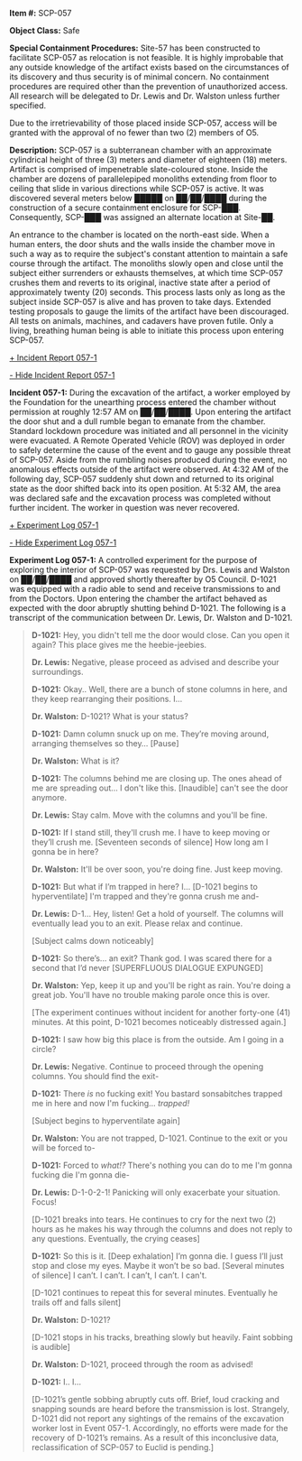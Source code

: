 **Item #:** SCP-057

**Object Class:** Safe

**Special Containment Procedures:** Site-57 has been constructed to facilitate SCP-057 as relocation is not feasible. It is highly improbable that any outside knowledge of the artifact exists based on the circumstances of its discovery and thus security is of minimal concern. No containment procedures are required other than the prevention of unauthorized access. All research will be delegated to Dr. Lewis and Dr. Walston unless further specified.

Due to the irretrievability of those placed inside SCP-057, access will be granted with the approval of no fewer than two (2) members of O5.

**Description:** SCP-057 is a subterranean chamber with an approximate cylindrical height of three (3) meters and diameter of eighteen (18) meters. Artifact is comprised of impenetrable slate-coloured stone. Inside the chamber are dozens of parallelepiped monoliths extending from floor to ceiling that slide in various directions while SCP-057 is active. It was discovered several meters below █████ on ██/██/████ during the construction of a secure containment enclosure for SCP-███. Consequently, SCP-███ was assigned an alternate location at Site-██.

An entrance to the chamber is located on the north-east side. When a human enters, the door shuts and the walls inside the chamber move in such a way as to require the subject's constant attention to maintain a safe course through the artifact. The monoliths slowly open and close until the subject either surrenders or exhausts themselves, at which time SCP-057 crushes them and reverts to its original, inactive state after a period of approximately twenty (20) seconds. This process lasts only as long as the subject inside SCP-057 is alive and has proven to take days. Extended testing proposals to gauge the limits of the artifact have been discouraged. All tests on animals, machines, and cadavers have proven futile. Only a living, breathing human being is able to initiate this process upon entering SCP-057.

[+ Incident Report 057-1](javascript:;)

[\- Hide Incident Report 057-1](javascript:;)

**Incident 057-1:** During the excavation of the artifact, a worker employed by the Foundation for the unearthing process entered the chamber without permission at roughly 12:57 AM on ██/██/████. Upon entering the artifact the door shut and a dull rumble began to emanate from the chamber. Standard lockdown procedure was initiated and all personnel in the vicinity were evacuated. A Remote Operated Vehicle (ROV) was deployed in order to safely determine the cause of the event and to gauge any possible threat of SCP-057. Aside from the rumbling noises produced during the event, no anomalous effects outside of the artifact were observed. At 4:32 AM of the following day, SCP-057 suddenly shut down and returned to its original state as the door shifted back into its open position. At 5:32 AM, the area was declared safe and the excavation process was completed without further incident. The worker in question was never recovered.

[+ Experiment Log 057-1](javascript:;)

[\- Hide Experiment Log 057-1](javascript:;)

**Experiment Log 057-1:** A controlled experiment for the purpose of exploring the interior of SCP-057 was requested by Drs. Lewis and Walston on ██/██/████ and approved shortly thereafter by O5 Council. D-1021 was equipped with a radio able to send and receive transmissions to and from the Doctors. Upon entering the chamber the artifact behaved as expected with the door abruptly shutting behind D-1021. The following is a transcript of the communication between Dr. Lewis, Dr. Walston and D-1021.

> **D-1021:** Hey, you didn't tell me the door would close. Can you open it again? This place gives me the heebie-jeebies.  
>   
> **Dr. Lewis:** Negative, please proceed as advised and describe your surroundings.  
>   
> **D-1021:** Okay.. Well, there are a bunch of stone columns in here, and they keep rearranging their positions. I…  
>   
> **Dr. Walston:** D-1021? What is your status?  
>   
> **D-1021:** Damn column snuck up on me. They’re moving around, arranging themselves so they… \[Pause\]  
>   
> **Dr. Walston:** What is it?  
>   
> **D-1021:** The columns behind me are closing up. The ones ahead of me are spreading out… I don't like this. \[Inaudible\] can't see the door anymore.  
>   
> **Dr. Lewis:** Stay calm. Move with the columns and you'll be fine.  
>   
> **D-1021:** If I stand still, they'll crush me. I have to keep moving or they’ll crush me. \[Seventeen seconds of silence\] How long am I gonna be in here?  
>   
> **Dr. Walston:** It'll be over soon, you're doing fine. Just keep moving.  
>   
> **D-1021:** But what if I’m trapped in here? I… \[D-1021 begins to hyperventilate\] I'm trapped and they're gonna crush me and-  
>   
> **Dr. Lewis:** D-1… Hey, listen! Get a hold of yourself. The columns will eventually lead you to an exit. Please relax and continue.  
>   
> \[Subject calms down noticeably\]  
>   
> **D-1021:** So there’s… an exit? Thank god. I was scared there for a second that I’d never \[SUPERFLUOUS DIALOGUE EXPUNGED\]  
>   
> **Dr. Walston:** Yep, keep it up and you'll be right as rain. You're doing a great job. You'll have no trouble making parole once this is over.  
>   
> \[The experiment continues without incident for another forty-one (41) minutes. At this point, D-1021 becomes noticeably distressed again.\]  
>   
> **D-1021:** I saw how big this place is from the outside. Am I going in a circle?  
>   
> **Dr. Lewis:** Negative. Continue to proceed through the opening columns. You should find the exit-  
>   
> **D-1021:** There _is_ no fucking exit! You bastard sonsabitches trapped me in here and now I'm fucking… _trapped!_  
>   
> \[Subject begins to hyperventilate again\]  
>   
> **Dr. Walston:** You are not trapped, D-1021. Continue to the exit or you will be forced to-  
>   
> **D-1021:** Forced to _what!?_ There's nothing you can do to me I'm gonna fucking die I'm gonna die-  
>   
> **Dr. Lewis:** D-1-0-2-1! Panicking will only exacerbate your situation. Focus!  
>   
> \[D-1021 breaks into tears. He continues to cry for the next two (2) hours as he makes his way through the columns and does not reply to any questions. Eventually, the crying ceases\]  
>   
> **D-1021:** So this is it. \[Deep exhalation\] I’m gonna die. I guess I’ll just stop and close my eyes. Maybe it won’t be so bad. \[Several minutes of silence\] I can’t. I can’t. I can’t, I can’t. I can't.  
>   
> \[D-1021 continues to repeat this for several minutes. Eventually he trails off and falls silent\]  
>   
> **Dr. Walston:** D-1021?  
>   
> \[D-1021 stops in his tracks, breathing slowly but heavily. Faint sobbing is audible\]  
>   
> **Dr. Walston:** D-1021, proceed through the room as advised!  
>   
> **D-1021:** I.. I…  
>   
> \[D-1021’s gentle sobbing abruptly cuts off. Brief, loud cracking and snapping sounds are heard before the transmission is lost. Strangely, D-1021 did not report any sightings of the remains of the excavation worker lost in Event 057-1. Accordingly, no efforts were made for the recovery of D-1021’s remains. As a result of this inconclusive data, reclassification of SCP-057 to Euclid is pending.\]